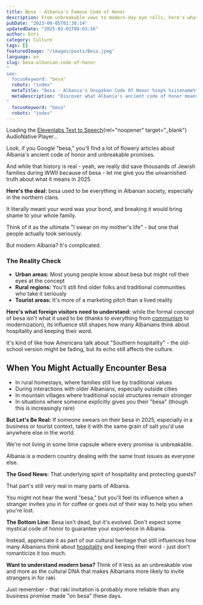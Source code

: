 ```yaml
---
title: Besa - Albania's Famous Code of Honor
description: From unbreakable vows to modern-day eye rolls, here's what Albania's famous code of honor really means in 2025 - no romanticizing, just real talk.
pubDate: "2023-09-05T01:38:14"
updatedDate: "2025-02-01T08:03:56"
author: Enri
category: Culture
tags: []
featuredImage: "/images/posts/Besa.jpeg"
language: en
slug: besa-albanian-code-of-honor
"
seo:
  focusKeyword: "besa"
  robots: "index"
  metaTitle: "Besa - Albania's Unspoken Code Of Honor %sep% %sitename%"
  metaDescription: "Discover what Albania's ancient code of honor means today - from sacred vows to modern reality. An Albanian explains besa without the tourist brochure hype.
"
  focusKeyword: "besa"
  robots: "index"
---
```


Loading the [Elevenlabs Text to Speech](https://elevenlabs.io/text-to-speech){rel="noopener" target="_blank"} AudioNative Player...

Look, if you Google "besa," you'll find a lot of flowery articles about Albania's ancient code of honor and unbreakable promises.

And while that history is real - yeah, we really did save thousands of Jewish families during WWII because of besa - let me give you the unvarnished truth about what it means in 2025.

**Here's the deal:** besa used to be everything in Albanian society, especially in the northern clans.

It literally meant your word was your bond, and breaking it would bring shame to your whole family.

Think of it as the ultimate "I swear on my mother's life" - but one that people actually took seriously.

But modern Albania? It's complicated.

### The Reality Check

*   **Urban areas:** Most young people know about besa but might roll their eyes at the concept
*   **Rural regions:** You'll still find older folks and traditional communities who take it seriously
*   **Tourist areas:** It's more of a marketing pitch than a lived reality

**Here's what foreign visitors need to understand:** while the formal concept of besa isn't what it used to be (thanks to everything from [communism](https://albaniavisit.com/communist-era/) to modernization), its influence still shapes how many Albanians think about hospitality and keeping their word.

It's kind of like how Americans talk about "Southern hospitality" - the old-school version might be fading, but its echo still affects the culture.

## When You Might Actually Encounter Besa

*   In rural homestays, where families still live by traditional values
*   During interactions with older Albanians, especially outside cities
*   In mountain villages where traditional social structures remain stronger
*   In situations where someone explicitly gives you their "besa" (though this is increasingly rare)

**But Let's Be Real:** If someone swears on their besa in 2025, especially in a business or tourist context, take it with the same grain of salt you'd use anywhere else in the world.

We're not living in some time capsule where every promise is unbreakable.

Albania is a modern country dealing with the same trust issues as everyone else.

**The Good News:** That underlying spirit of hospitality and protecting guests?

That part's still very real in many parts of Albania.

You might not hear the word "besa," but you'll feel its influence when a stranger invites you in for coffee or goes out of their way to help you when you're lost.

**The Bottom Line:** Besa isn't dead, but it's evolved. Don't expect some mystical code of honor to guarantee your experience in Albania.

Instead, appreciate it as part of our cultural heritage that still influences how many Albanians think about [hospitality](https://albaniavisit.com/hospitality/) and keeping their word - just don't romanticize it too much.

**Want to understand modern besa?** Think of it less as an unbreakable vow and more as the cultural DNA that makes Albanians more likely to invite strangers in for raki.

Just remember - that raki invitation is probably more reliable than any business promise made "on besa" these days.

